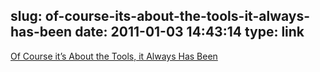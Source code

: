 slug: of-course-its-about-the-tools-it-always-has-been
date: 2011-01-03 14:43:14
type: link
---

[Of Course it’s About the Tools, it Always Has Been](http://mondaybynoon.com/2011/01/03/its-about-the-tools/)
